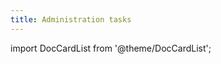 ```yaml
---
title: Administration tasks
---
```


import DocCardList from '@theme/DocCardList';

<DocCardList />
